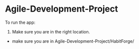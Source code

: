 # Agile-Development-Project

To run the app:
1. Make sure you are in the right location.
- make sure you are in Agile-Development-Project/HabitForge/
